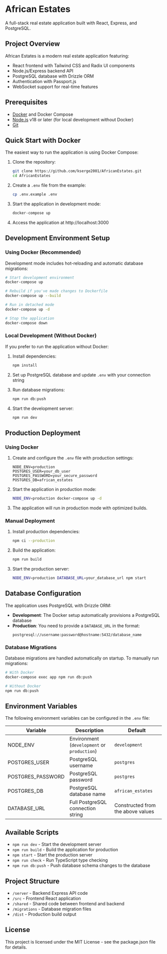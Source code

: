 # African Estates

A full-stack real estate application built with React, Express, and PostgreSQL.

## Project Overview

African Estates is a modern real estate application featuring:

- React frontend with Tailwind CSS and Radix UI components
- Node.js/Express backend API
- PostgreSQL database with Drizzle ORM
- Authentication with Passport.js
- WebSocket support for real-time features

## Prerequisites

- [Docker](https://www.docker.com/get-started) and Docker Compose
- [Node.js](https://nodejs.org/) v18 or later (for local development without Docker)
- [Git](https://git-scm.com/)

## Quick Start with Docker

The easiest way to run the application is using Docker Compose:

1. Clone the repository:
   ```bash
   git clone https://github.com/kserge2001/AfricanEstates.git
   cd AfricanEstates
   ```

2. Create a `.env` file from the example:
   ```bash
   cp .env.example .env
   ```

3. Start the application in development mode:
   ```bash
   docker-compose up
   ```

4. Access the application at http://localhost:3000

## Development Environment Setup

### Using Docker (Recommended)

Development mode includes hot-reloading and automatic database migrations:

```bash
# Start development environment
docker-compose up

# Rebuild if you've made changes to Dockerfile
docker-compose up --build

# Run in detached mode
docker-compose up -d

# Stop the application
docker-compose down
```

### Local Development (Without Docker)

If you prefer to run the application without Docker:

1. Install dependencies:
   ```bash
   npm install
   ```

2. Set up PostgreSQL database and update `.env` with your connection string

3. Run database migrations:
   ```bash
   npm run db:push
   ```

4. Start the development server:
   ```bash
   npm run dev
   ```

## Production Deployment

### Using Docker

1. Create and configure the `.env` file with production settings:
   ```
   NODE_ENV=production
   POSTGRES_USER=your_db_user
   POSTGRES_PASSWORD=your_secure_password
   POSTGRES_DB=african_estates
   ```

2. Start the application in production mode:
   ```bash
   NODE_ENV=production docker-compose up -d
   ```

3. The application will run in production mode with optimized builds.

### Manual Deployment

1. Install production dependencies:
   ```bash
   npm ci --production
   ```

2. Build the application:
   ```bash
   npm run build
   ```

3. Start the production server:
   ```bash
   NODE_ENV=production DATABASE_URL=your_database_url npm start
   ```

## Database Configuration

The application uses PostgreSQL with Drizzle ORM:

- **Development**: The Docker setup automatically provisions a PostgreSQL database
- **Production**: You need to provide a `DATABASE_URL` in the format:
  ```
  postgresql://username:password@hostname:5432/database_name
  ```

### Database Migrations

Database migrations are handled automatically on startup. To manually run migrations:

```bash
# With Docker
docker-compose exec app npm run db:push

# Without Docker
npm run db:push
```

## Environment Variables

The following environment variables can be configured in the `.env` file:

| Variable | Description | Default |
|----------|-------------|---------|
| NODE_ENV | Environment (`development` or `production`) | `development` |
| POSTGRES_USER | PostgreSQL username | `postgres` |
| POSTGRES_PASSWORD | PostgreSQL password | `postgres` |
| POSTGRES_DB | PostgreSQL database name | `african_estates` |
| DATABASE_URL | Full PostgreSQL connection string | Constructed from the above values |

## Available Scripts

- `npm run dev` - Start the development server
- `npm run build` - Build the application for production
- `npm start` - Start the production server
- `npm run check` - Run TypeScript type checking
- `npm run db:push` - Push database schema changes to the database

## Project Structure

- `/server` - Backend Express API code
- `/src` - Frontend React application
- `/shared` - Shared code between frontend and backend
- `/migrations` - Database migration files
- `/dist` - Production build output

## License

This project is licensed under the MIT License - see the package.json file for details.
